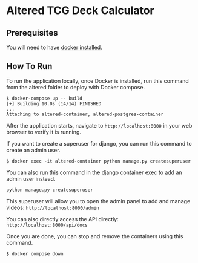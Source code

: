 # Altered TCG Deck Calculator

## Prerequisites
You will need to have <a href="https://www.docker.com/products/docker-desktop/">docker installed</a>.

## How To Run

To run the application locally, once Docker is installed, run this command from the altered folder to deploy with Docker compose.

```
$ docker-compose up -- build
[+] Building 10.0s (14/14) FINISHED
...
Attaching to altered-container, altered-postgres-container
```

After the application starts, navigate to `http://localhost:8000` in your web browser to verify it is running.

If you want to create a superuser for django, you can run this command to create an admin user.

```
$ docker exec -it altered-container python manage.py createsuperuser
```
You can also run this command in the django container exec to add an admin user instead.

```
python manage.py createsuperuser
```
This superuser will allow you to open the admin panel to add and manage videos: `http://localhost:8000/admin`

You can also directly access the API directly: `http://localhost:8000/api/docs`

Once you are done, you can stop and remove the containers using this command.
```
$ docker compose down
```